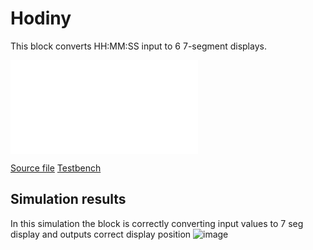 # Hodiny
This block converts HH:MM:SS input to 6 7-segment displays.

![Internal diagram PDF](img/hodny_RTL.pdf)

[Source file](../../src/hodiny.vhd)
[Testbench](hodiny_tb.vhd)

## Simulation results
In this simulation the block is correctly converting input values to 7 seg display and outputs correct display position
![image](img/tb_Bin27Seg.jpg)